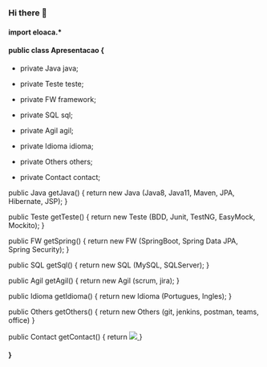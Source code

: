### Hi there 👋

<!--
**eloaca/eloaca** is a ✨ _special_ ✨ repository because its `README.md` (this file) appears on your GitHub profile.

Here are some ideas to get you started:

- 🔭 I’m currently working on ...
- 🌱 I’m currently learning ...
- 👯 I’m looking to collaborate on ...
- 🤔 I’m looking for help with ...
- 💬 Ask me about ...
- 📫 How to reach me: ...
- 😄 Pronouns: ...
- ⚡ Fun fact: ...
-->

#### import eloaca.*
#### public class Apresentacao {

- <p> private Java java; </p>
- <p> private Teste teste; </p>
- <p> private FW framework; </p>
- <p> private SQL sql; </p>
- <p> private Agil agil; </p>
- <p> private Idioma idioma; </p>
- <p> private Others others; </p>
- <p> private Contact contact; </p>

<p>
public Java getJava() {
    return new Java (Java8, Java11, Maven, JPA, Hibernate, JSP);
}
</p>

<p>
public Teste getTeste() {
    return new Teste (BDD, Junit, TestNG, EasyMock, Mockito);
}
</p>

<p>
public FW getSpring() {
    return new FW (SpringBoot, Spring Data JPA, Spring Security);
}
</p>

<p>
public SQL getSql() {
    return new SQL (MySQL, SQLServer);
}
</p>

<p>
public Agil getAgil() {
    return new Agil (scrum, jira);
}
</p>

<p>
public Idioma getIdioma() {
    return new Idioma (Portugues, Ingles);
}
</p>

<p>
public Others getOthers() {
    return new Others (git, jenkins, postman, teams, office)
}
</p>

<p>
public Contact getContact() {
    return  <a href="#" alt="Gmail">
              <img src="https://img.shields.io/badge/-Gmail-FF0000?style=flat-square&labelColor=FF0000&logo=gmail&logoColor=white&link=LINK-DO-SEU-EMAIL" />
            </a>
}
</p>

#### }
